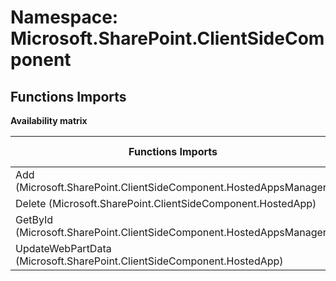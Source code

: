 # Namespace: Microsoft.SharePoint.ClientSideComponent

## Functions Imports

**Availability matrix**

Functions Imports | SPO | SP 2019 | SP 2016 | SP 2013
----------|-----|---------|---------|--------
Add (Microsoft.SharePoint.ClientSideComponent.HostedAppsManager) | ✔ | ✖ | ✖ | ✖
Delete (Microsoft.SharePoint.ClientSideComponent.HostedApp) | ✔ | ✖ | ✖ | ✖
GetById (Microsoft.SharePoint.ClientSideComponent.HostedAppsManager) | ✔ | ✖ | ✖ | ✖
UpdateWebPartData (Microsoft.SharePoint.ClientSideComponent.HostedApp) | ✔ | ✖ | ✖ | ✖
